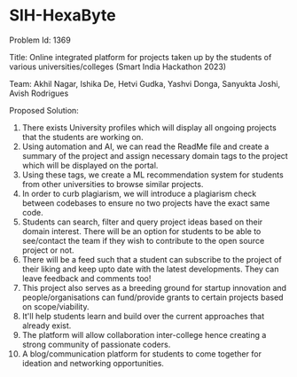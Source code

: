 # SIH-HexaByte

Problem Id: 1369

Title: Online integrated platform for projects taken up by the students of various universities/colleges
(Smart India Hackathon 2023) 

Team: Akhil Nagar, Ishika De, Hetvi Gudka, Yashvi Donga, Sanyukta Joshi, Avish Rodrigues

Proposed Solution:
1) There exists University profiles which will display all ongoing projects that the students are working on.
2) Using automation and AI, we can read the ReadMe file and create a summary of the project and assign necessary domain tags to the project which will be displayed on the portal.
3) Using these tags, we create a ML recommendation system for students from other universities to browse similar projects.
4) In order to curb plagiarism, we will introduce a plagiarism check between codebases to ensure no two projects have the exact same code.
5) Students can search, filter and query project ideas based on their domain interest. There will be an option for students to be able to see/contact the team if they wish to contribute to the open source project or not.
6) There will be a feed such that a student can subscribe to the project of their liking and keep upto date with the latest developments. They can leave feedback and comments too!
7) This project also serves as a breeding ground for startup innovation and people/organisations can fund/provide grants to certain projects based on scope/viability.
8) It'll help students learn and build over the current approaches that already exist.
9) The platform will allow collaboration inter-college hence creating a strong community of passionate coders.
10) A blog/communication platform for students to come together for ideation and networking opportunities.

